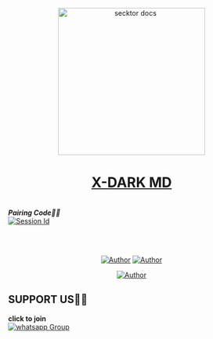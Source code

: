 <p align="center">  
  <a href="https://files.catbox.moe/0qmuz5.jpeg">
    <img alt="secktor docs" height="300" src="https://files.catbox.moe/0qmuz5.jpeg">
    <h1 align="center"> X-DARK MD</h1>
  </a>
</p>  
<br>
<b><i>Pairing Code🚨🐝</i></b><br>
<a href="parliamentary-jeniece-dark1234-1344e9b3.koyeb.app/" target="_blank">
    <img alt="Session Id" src="https://img.shields.io/badge/Get-Pair%20Code-brightblue?style=for-the-badge&logo=Koyeb&logoColor=black&logoSize=auto&labelColor=write&color=black" />
  </a>
</p>
<br>
<br>
<p align="center">
<a title="Author" src="https://img.shields.io/badge/CHANNEL-black?style=for-the-badge&logo=whatsapp"></a> <a href="https://wa.me/94773824266"><img title="Author" src="https://img.shields.io/badge/CHAT US-black?style=for-the-badge&logo=whatsapp"></a>
  <a title="Author" src="https://img.shields.io/badge/CHANNEL-black?style=for-the-badge&logo=whatsapp"></a> <a href="https://wa.me/94713562428"><img title="Author" src="https://img.shields.io/badge/CHAT US-black?style=for-the-badge&logo=whatsapp"></a>
</p>
<p align="center">
<a href="https://github.com/X-DARK-HOME"><img
title="Author" src="https://img.shields.io/badge/X--DARK-brightgreen?style=for-the-badge&logo=github&logoSize=auto&color=black&cacheSeconds=3600&link=%3Cimg%3E"></a
</p>

## SUPPORT US🚨🐝
<b>click to join</b> <br><a href="https://chat.whatsapp.com/C9FmNFzXLK59QKkT7NdVzU" target="_blank">
    <img alt="whatsapp Group" src="https://img.shields.io/badge/Whatsapp_Support_Group-brightgreen?logo=whatsapp&color=black" />
  </a>
</p>

